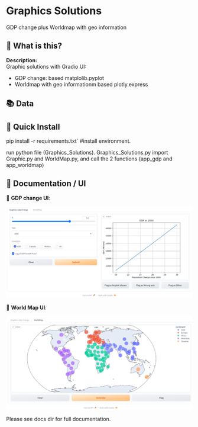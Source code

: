 # Graphics Solutions
GDP change plus Worldmap with geo information

## 🤔 What is this?
**Description:**  
Graphic solutions with Gradio UI:
 - GDP change: based matplolib.pyplot
 - Worldmap with geo informationm based plotly.express

## 📚 Data



##  🚀 Quick Install

pip install -r requirements.txt` #install environment.

run python file (Graphics_Solutions). Graphics_Solutions.py import Graphic.py and WorldMap.py, and call the 2 functions (app_gdp and app_worldmap)


## 📖 Documentation / UI

🧮 **GDP change UI**: 
<p align="center">
<img src="docs/GDP_change_UI.png" width="900" > 
</p>

🧮 **World Map UI**: 
<p align="center">
<img src="docs/WorldMap_UI.png" width="900" > 
</p>

Please see docs dir for full documentation.

